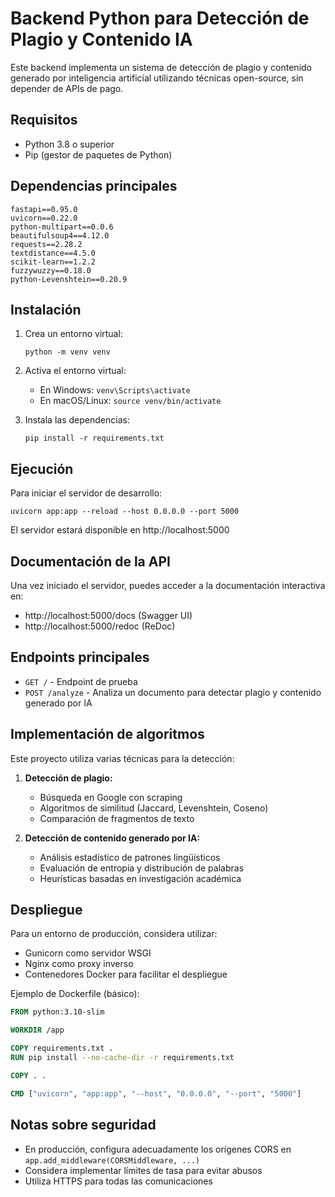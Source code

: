 
# Backend Python para Detección de Plagio y Contenido IA

Este backend implementa un sistema de detección de plagio y contenido generado por inteligencia artificial utilizando técnicas open-source, sin depender de APIs de pago.

## Requisitos

- Python 3.8 o superior
- Pip (gestor de paquetes de Python)

## Dependencias principales

```
fastapi==0.95.0
uvicorn==0.22.0
python-multipart==0.0.6
beautifulsoup4==4.12.0
requests==2.28.2
textdistance==4.5.0
scikit-learn==1.2.2
fuzzywuzzy==0.18.0
python-Levenshtein==0.20.9
```

## Instalación

1. Crea un entorno virtual:
   ```
   python -m venv venv
   ```

2. Activa el entorno virtual:
   - En Windows: `venv\Scripts\activate`
   - En macOS/Linux: `source venv/bin/activate`

3. Instala las dependencias:
   ```
   pip install -r requirements.txt
   ```

## Ejecución

Para iniciar el servidor de desarrollo:

```
uvicorn app:app --reload --host 0.0.0.0 --port 5000
```

El servidor estará disponible en http://localhost:5000

## Documentación de la API

Una vez iniciado el servidor, puedes acceder a la documentación interactiva en:
- http://localhost:5000/docs (Swagger UI)
- http://localhost:5000/redoc (ReDoc)

## Endpoints principales

- `GET /` - Endpoint de prueba
- `POST /analyze` - Analiza un documento para detectar plagio y contenido generado por IA

## Implementación de algoritmos

Este proyecto utiliza varias técnicas para la detección:

1. **Detección de plagio:**
   - Búsqueda en Google con scraping
   - Algoritmos de similitud (Jaccard, Levenshtein, Coseno)
   - Comparación de fragmentos de texto

2. **Detección de contenido generado por IA:**
   - Análisis estadístico de patrones lingüísticos
   - Evaluación de entropía y distribución de palabras
   - Heurísticas basadas en investigación académica

## Despliegue

Para un entorno de producción, considera utilizar:
- Gunicorn como servidor WSGI
- Nginx como proxy inverso
- Contenedores Docker para facilitar el despliegue

Ejemplo de Dockerfile (básico):
```dockerfile
FROM python:3.10-slim

WORKDIR /app

COPY requirements.txt .
RUN pip install --no-cache-dir -r requirements.txt

COPY . .

CMD ["uvicorn", "app:app", "--host", "0.0.0.0", "--port", "5000"]
```

## Notas sobre seguridad

- En producción, configura adecuadamente los orígenes CORS en `app.add_middleware(CORSMiddleware, ...)`
- Considera implementar límites de tasa para evitar abusos
- Utiliza HTTPS para todas las comunicaciones
